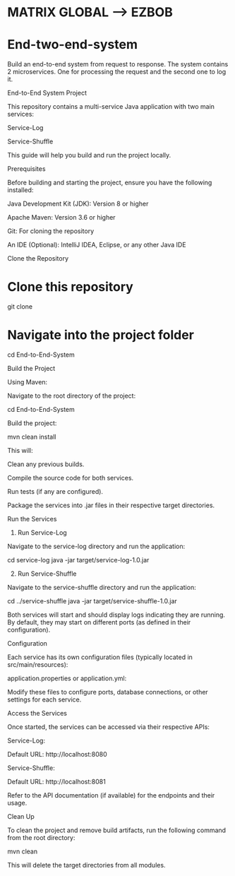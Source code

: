 # MATRIX GLOBAL --> EZBOB

# End-two-end-system
Build an end-to-end system from request to response. The system contains 2 microservices. One for processing the request and the second one to log it.


End-to-End System Project

This repository contains a multi-service Java application with two main services:

Service-Log

Service-Shuffle

This guide will help you build and run the project locally.

Prerequisites

Before building and starting the project, ensure you have the following installed:

Java Development Kit (JDK): Version 8 or higher

Apache Maven: Version 3.6 or higher

Git: For cloning the repository

An IDE (Optional): IntelliJ IDEA, Eclipse, or any other Java IDE

Clone the Repository

# Clone this repository
git clone <repository-url>

# Navigate into the project folder
cd End-to-End-System

Build the Project

Using Maven:

Navigate to the root directory of the project:

cd End-to-End-System

Build the project:

mvn clean install

This will:

Clean any previous builds.

Compile the source code for both services.

Run tests (if any are configured).

Package the services into .jar files in their respective target directories.

Run the Services

1. Run Service-Log

Navigate to the service-log directory and run the application:

cd service-log
java -jar target/service-log-1.0.jar

2. Run Service-Shuffle

Navigate to the service-shuffle directory and run the application:

cd ../service-shuffle
java -jar target/service-shuffle-1.0.jar

Both services will start and should display logs indicating they are running. By default, they may start on different ports (as defined in their configuration).

Configuration

Each service has its own configuration files (typically located in src/main/resources):

application.properties or application.yml:

Modify these files to configure ports, database connections, or other settings for each service.

Access the Services

Once started, the services can be accessed via their respective APIs:

Service-Log:

Default URL: http://localhost:8080

Service-Shuffle:

Default URL: http://localhost:8081

Refer to the API documentation (if available) for the endpoints and their usage.

Clean Up

To clean the project and remove build artifacts, run the following command from the root directory:

mvn clean

This will delete the target directories from all modules.
